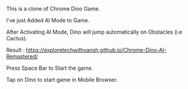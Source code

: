 This is a clone of Chrome Dino Game.

I've just Added AI Mode to Game.

After Activating AI Mode, Dino will jump automatically on Obstacles (i.e Cactus).

Result : https://exploretechwithvansh.github.io/Chrome-Dino-AI-Remastered/

Press Space Bar to Start the game.

Tap on Dino to start game in Mobile Browser.
